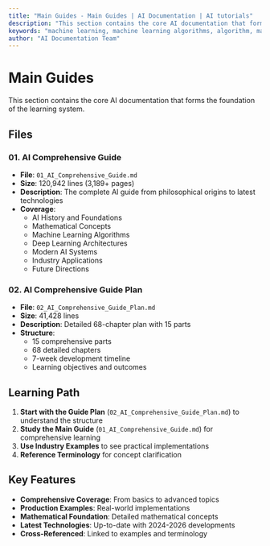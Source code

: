 ```yaml
---
title: "Main Guides - Main Guides | AI Documentation | AI tutorials"
description: "This section contains the core AI documentation that forms the foundation of the learning system.. Comprehensive guide covering machine learning algorithms, ..."
keywords: "machine learning, machine learning algorithms, algorithm, machine learning algorithms, algorithm, gradient descent, artificial intelligence, machine learning, AI documentation"
author: "AI Documentation Team"
---
```


# Main Guides

This section contains the core AI documentation that forms the foundation of the learning system.

## Files

### 01. AI Comprehensive Guide
- **File**: `01_AI_Comprehensive_Guide.md`
- **Size**: 120,942 lines (3,189+ pages)
- **Description**: The complete AI guide from philosophical origins to latest technologies
- **Coverage**:
  - AI History and Foundations
  - Mathematical Concepts
  - Machine Learning Algorithms
  - Deep Learning Architectures
  - Modern AI Systems
  - Industry Applications
  - Future Directions

### 02. AI Comprehensive Guide Plan
- **File**: `02_AI_Comprehensive_Guide_Plan.md`
- **Size**: 41,428 lines
- **Description**: Detailed 68-chapter plan with 15 parts
- **Structure**:
  - 15 comprehensive parts
  - 68 detailed chapters
  - 7-week development timeline
  - Learning objectives and outcomes

## Learning Path

1. **Start with the Guide Plan** (`02_AI_Comprehensive_Guide_Plan.md`) to understand the structure
2. **Study the Main Guide** (`01_AI_Comprehensive_Guide.md`) for comprehensive learning
3. **Use Industry Examples** to see practical implementations
4. **Reference Terminology** for concept clarification

## Key Features

- **Comprehensive Coverage**: From basics to advanced topics
- **Production Examples**: Real-world implementations
- **Mathematical Foundation**: Detailed mathematical concepts
- **Latest Technologies**: Up-to-date with 2024-2026 developments
- **Cross-Referenced**: Linked to examples and terminology